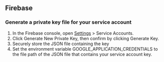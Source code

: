 ## Firebase

### Generate a private key file for your service account

1. In the Firebase console, open [Settings](https://console.firebase.google.com/project/_/settings/serviceaccounts/adminsdk) > Service Accounts.
2. Click Generate New Private Key, then confirm by clicking Generate Key.
3. Securely store the JSON file containing the key
4. Set the environment variable GOOGLE_APPLICATION_CREDENTIALS to the file path of the JSON file that contains your service account key.
